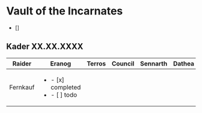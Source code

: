 # Vault of the Incarnates

- []

## Kader XX.XX.XXXX

| Raider         | Eranog | Terros | Council | Sennarth | Dathea | Kurog | Diurna | Raszageth |
|----------------|--------|--------|---------|----------|--------|-------|--------|-----------|
| Fernkauf | <ul><li>- [x] completed</li><li>- [ ] todo</li></ul>| |  |  |  |  |  |  

